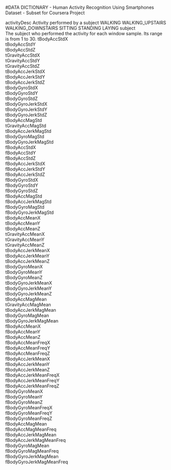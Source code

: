 #DATA DICTIONARY - Human Activity Recognition Using Smartphones Dataset - Subset for Coursera Project
 
activityDesc 
	Activity performed by a subject
		WALKING
		WALKING_UPSTAIRS
		WALKING_DOWNSTAIRS
		SITTING
		STANDING
		LAYING
subject  
	The subject who performed the activity for each window sample. Its range is from 1 to 30.
tBodyAccStdX             
tBodyAccStdY            
tBodyAccStdZ             
tGravityAccStdX          
tGravityAccStdY          
tGravityAccStdZ         
tBodyAccJerkStdX         
tBodyAccJerkStdY         
tBodyAccJerkStdZ         
tBodyGyroStdX           
tBodyGyroStdY            
tBodyGyroStdZ           
tBodyGyroJerkStdX        
tBodyGyroJerkStdY       
tBodyGyroJerkStdZ        
tBodyAccMagStd           
tGravityAccMagStd        
tBodyAccJerkMagStd      
tBodyGyroMagStd          
tBodyGyroJerkMagStd      
fBodyAccStdX             
fBodyAccStdY            
fBodyAccStdZ             
fBodyAccJerkStdX         
fBodyAccJerkStdY         
fBodyAccJerkStdZ        
fBodyGyroStdX            
fBodyGyroStdY            
fBodyGyroStdZ            
fBodyAccMagStd          
fBodyAccJerkMagStd       
fBodyGyroMagStd          
fBodyGyroJerkMagStd      
tBodyAccMeanX           
tBodyAccMeanY            
tBodyAccMeanZ            
tGravityAccMeanX         
tGravityAccMeanY        
tGravityAccMeanZ         
tBodyAccJerkMeanX        
tBodyAccJerkMeanY        
tBodyAccJerkMeanZ       
tBodyGyroMeanX           
tBodyGyroMeanY           
tBodyGyroMeanZ           
tBodyGyroJerkMeanX      
tBodyGyroJerkMeanY       
tBodyGyroJerkMeanZ       
tBodyAccMagMean          
tGravityAccMagMean      
tBodyAccJerkMagMean      
tBodyGyroMagMean         
tBodyGyroJerkMagMean     
fBodyAccMeanX           
fBodyAccMeanY            
fBodyAccMeanZ            
fBodyAccMeanFreqX        
fBodyAccMeanFreqY       
fBodyAccMeanFreqZ        
fBodyAccJerkMeanX        
fBodyAccJerkMeanY        
fBodyAccJerkMeanZ       
fBodyAccJerkMeanFreqX    
fBodyAccJerkMeanFreqY    
fBodyAccJerkMeanFreqZ    
fBodyGyroMeanX          
fBodyGyroMeanY           
fBodyGyroMeanZ           
fBodyGyroMeanFreqX       
fBodyGyroMeanFreqY      
fBodyGyroMeanFreqZ       
fBodyAccMagMean          
fBodyAccMagMeanFreq      
fBodyAccJerkMagMean     
fBodyAccJerkMagMeanFreq  
fBodyGyroMagMean         
fBodyGyroMagMeanFreq     
fBodyGyroJerkMagMean    
fBodyGyroJerkMagMeanFreq
